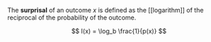 The **surprisal** of an outcome $x$ is defined as the [[logarithm]] of the reciprocal of the probability of the outcome.

$$
I(x) = \log_b \frac{1}{p(x)}
$$